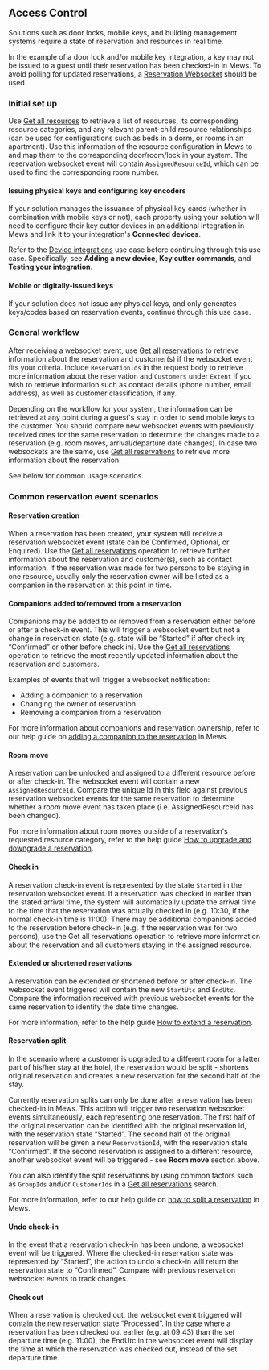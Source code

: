 ## Access Control 

Solutions such as door locks, mobile keys, and building management systems require a state of reservation and resources in real time.

In the example of a door lock and/or mobile key integration, a key may not be issued to a guest until their reservation has been checked-in in Mews. To avoid polling for updated reservations, a [Reservation Websocket](../websockets.md#reservation-event) should be used. 

### Initial set up

Use [Get all resources](../operations/enterprises.md#get-all-resources) to retrieve a list of resources, its corresponding resource categories, and any relevant parent-child resource relationships (can be used for configurations such as beds in a dorm, or rooms in an apartment). Use this information of the resource configuration in Mews to and map them to the corresponding door/room/lock in your system. The reservation websocket event will contain `AssignedResourceId`, which can be used to find the corresponding room number.  

#### Issuing physical keys and configuring key encoders
If your solution manages the issuance of physical key cards (whether in combination with mobile keys or not), each property using your solution will need to configure their key cutter devices in an additional integration in Mews and link it to your integration's **Connected devices**.

Refer to the [Device integrations](/use-cases/device-integrations.md) use case before continuing through this use case. Specifically, see **Adding a new device**, **Key cutter commands**, and **Testing your integration**.

#### Mobile or digitally-issued keys
If your solution does not issue any physical keys, and only generates keys/codes based on reservation events, continue through this use case. 

### General workflow 

After receiving a websocket event, use [Get all reservations](../operations/reservations.md#get-all-reservations) to retrieve information about the reservation and customer(s) if the websocket event fits your criteria. Include `ReservationIds` in the request body to retrieve more information about the reservation and `Customers` under `Extent` if you wish to retrieve information such as contact details (phone number, email address), as well as customer classification, if any. 

Depending on the workflow for your system, the information can be retrieved at any point during a guest's stay in order to send mobile keys to the customer. You should compare new websocket events with previously received ones for the same reservation to determine the changes made to a reservation (e.g. room moves, arrival/departure date changes). In case two websockets are the same, use [Get all reservations](../operations/reservations.md#get-all-reservations) to retrieve more information about the reservation.

See below for common usage scenarios.

### Common reservation event scenarios

#### Reservation creation

When a reservation has been created, your system will receive a reservation websocket event (state can be Confirmed, Optional, or Enquired). Use the [Get all reservations](../operations/reservations.md#get-all-reservations) operation to retrieve further information about the reservation and customer(s), such as contact information. If the reservation was made for two persons to be staying in one resource, usually only the reservation owner will be listed as a companion in the reservation at this point in time.  
#### Companions added to/removed from a reservation 

Companions may be added to or removed from a reservation either before or after a check-in event. This will trigger a websocket event but not a change in reservation state (e.g. state will be “Started” if after check in; “Confirmed” or other before check in). Use the [Get all reservations](../operations/reservations.md#get-all-reservations) operation to retrieve the most recently updated information about the reservation and customers. 

Examples of events that will trigger a websocket notification:
- Adding a companion to a reservation
- Changing the owner of reservation 
- Removing a companion from a reservation 

For more information about companions and reservation ownership, refer to our help guide on [adding a companion to the reservation][2] in Mews.

#### Room move

A reservation can be unlocked and assigned to a different resource before or after check-in. The websocket event will contain a new `AssignedResourceId`. Compare the unique Id in this field against previous reservation websocket events for the same reservation to determine whether a room move event has taken place (i.e. AssignedResourceId has been changed). 

For more information about room moves outside of a reservation's requested resource category, refer to the help guide [How to upgrade and downgrade a reservation][3].

#### Check in

A reservation check-in event is represented by the state `Started` in the reservation websocket event. If a reservation was checked in earlier than the stated arrival time, the system will automatically update the arrival time to the time that the reservation was actually checked in (e.g. 10:30, if the normal check-in time is 11:00). There may be additional companions added to the reservation before check-in (e.g. if the reservation was for two persons), use the Get all reservations operation to retrieve more information about the reservation and all customers staying in the assigned resource.  

#### Extended or shortened reservations  

A reservation can be extended or shortened before or after check-in. The websocket event triggered will contain the new `StartUtc` and `EndUtc`. Compare the information received with previous websocket events for the same reservation to identify the date time changes.  

For more information, refer to the help guide [How to extend a reservation][4].

#### Reservation split
In the scenario where a customer is upgraded to a different room for a latter part of his/her stay at the hotel, the reservation would be split - shortens original reservation and creates a new reservation for the second half of the stay. 

Currently reservation splits can only be done after a reservation has been checked-in in Mews. This action will trigger two reservation websocket events simultaneously, each representing one reservation. The first half of the original reservation can be identified with the original reservation id, with the reservation state “Started”. The second half of the original reservation will be given a new `ReservationId`, with the reservation state “Confirmed”. If the second reservation is assigned to a different resource, another websocket event will be triggered - see **Room move** section above. 

You can also identify the split reservations by using common factors such as `GroupIds` and/or `CustomerIds` in a [Get all reservations](../operations/reservations.md#get-all-reservations) search.

For more information, refer to our help guide on [how to split a reservation][1] in Mews.

#### Undo check-in

In the event that a reservation check-in has been undone, a websocket event will be triggered. Where the checked-in reservation state was represented by “Started”, the action to undo a check-in will return the reservation state to “Confirmed”. Compare with previous reservation websocket events to track changes.  

#### Check out 

When a reservation is checked out, the websocket event triggered will contain the new reservation state “Processed”. In the case where a reservation has been checked out earlier (e.g. at 09:43) than the set departure time (e.g. 11:00), the EndUtc in the websocket event will display the time at which the reservation was checked out, instead of the set departure time.


[1]: https://help.mews.com/en/articles/4245552-split-a-reservation
[2]: https://help.mews.com/en/articles/4397097-add-a-companion-to-the-reservation
[3]: https://help.mews.com/en/articles/4339329-how-to-upgrade-and-downgrade-a-reservation
[4]: https://help.mews.com/en/articles/4343196-how-do-i-extend-a-reservation
